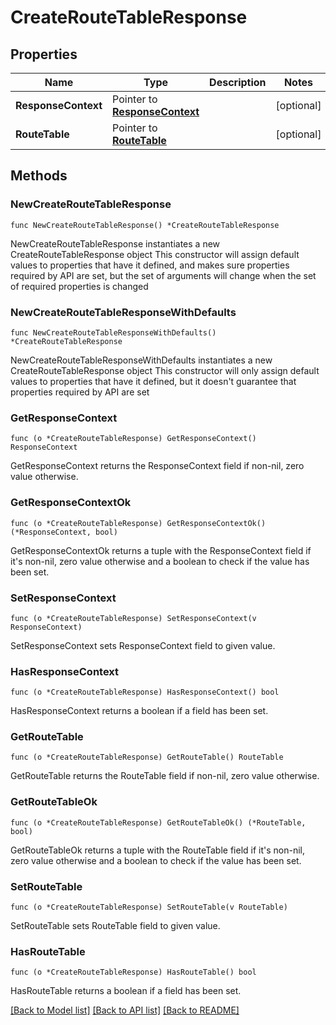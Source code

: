 # CreateRouteTableResponse

## Properties

Name | Type | Description | Notes
------------ | ------------- | ------------- | -------------
**ResponseContext** | Pointer to [**ResponseContext**](ResponseContext.md) |  | [optional] 
**RouteTable** | Pointer to [**RouteTable**](RouteTable.md) |  | [optional] 

## Methods

### NewCreateRouteTableResponse

`func NewCreateRouteTableResponse() *CreateRouteTableResponse`

NewCreateRouteTableResponse instantiates a new CreateRouteTableResponse object
This constructor will assign default values to properties that have it defined,
and makes sure properties required by API are set, but the set of arguments
will change when the set of required properties is changed

### NewCreateRouteTableResponseWithDefaults

`func NewCreateRouteTableResponseWithDefaults() *CreateRouteTableResponse`

NewCreateRouteTableResponseWithDefaults instantiates a new CreateRouteTableResponse object
This constructor will only assign default values to properties that have it defined,
but it doesn't guarantee that properties required by API are set

### GetResponseContext

`func (o *CreateRouteTableResponse) GetResponseContext() ResponseContext`

GetResponseContext returns the ResponseContext field if non-nil, zero value otherwise.

### GetResponseContextOk

`func (o *CreateRouteTableResponse) GetResponseContextOk() (*ResponseContext, bool)`

GetResponseContextOk returns a tuple with the ResponseContext field if it's non-nil, zero value otherwise
and a boolean to check if the value has been set.

### SetResponseContext

`func (o *CreateRouteTableResponse) SetResponseContext(v ResponseContext)`

SetResponseContext sets ResponseContext field to given value.

### HasResponseContext

`func (o *CreateRouteTableResponse) HasResponseContext() bool`

HasResponseContext returns a boolean if a field has been set.

### GetRouteTable

`func (o *CreateRouteTableResponse) GetRouteTable() RouteTable`

GetRouteTable returns the RouteTable field if non-nil, zero value otherwise.

### GetRouteTableOk

`func (o *CreateRouteTableResponse) GetRouteTableOk() (*RouteTable, bool)`

GetRouteTableOk returns a tuple with the RouteTable field if it's non-nil, zero value otherwise
and a boolean to check if the value has been set.

### SetRouteTable

`func (o *CreateRouteTableResponse) SetRouteTable(v RouteTable)`

SetRouteTable sets RouteTable field to given value.

### HasRouteTable

`func (o *CreateRouteTableResponse) HasRouteTable() bool`

HasRouteTable returns a boolean if a field has been set.


[[Back to Model list]](../README.md#documentation-for-models) [[Back to API list]](../README.md#documentation-for-api-endpoints) [[Back to README]](../README.md)


